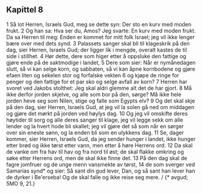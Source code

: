 ## Kapittel 8

1 Så lot Herren, Israels Gud, meg se dette syn: Der sto en kurv med moden frukt.
2 Og han sa: Hva ser du, Amos? Jeg svarte: En kurv med moden frukt. Da sa Herren til meg: Enden er kommet for mitt folk Israel; jeg vil ikke lenger bære over med dets synd.
3 Palassets sanger skal bli til klageskrik på den dag, sier Herren, Israels Gud; der ligger lik i mengde, overalt kastes de til side i stillhet.
4 Hør dette, dere som higer etter å oppsluke den fattige og gjøre ende på de saktmodige i landet,
5 Dere som sier: Når er nymånedagen slutt, så vi kan selge korn, og sabbaten, så vi kan åpne kornbodene og gjøre efaen liten og sekelen stor og forfalske vekten
6 og kjøpe de ringe for penger og den fattige for et par sko og selge avfall av korn?
7 Herren har svoret ved Jakobs stolthet: Jeg skal aldri glemme alt det de har gjort.
8 Må ikke derfor jorden skjelve, og alle som bor på den, sørge? Må ikke hele jorden heve seg som Nilen, stige og falle som Egypts elv?
9 Og det skal skje på den dag, sier Herren, Israels Gud, at jeg vil la solen gå ned om middagen og gjøre det mørkt på jorden ved høylys dag.
10 Og jeg vil omskifte deres høytider til sorg og alle deres sanger til klage, jeg vil legge sekk om alle lender og la hvert hode bli skallet; jeg vil gjøre det så som når en sørger over sin eneste sønn, og la enden bli som en ulykkens dag.
11 Se, dager kommer, sier Herren, Israels Gud, da jeg sender hunger i landet, ikke hunger etter brød og ikke tørst etter vann, men etter å høre Herrens ord.
12 Da skal de vanke om fra hav til hav og fra nord til øst; de skal flakke omkring og søke etter Herrens ord, men de skal ikke finne det.
13 På den dag skal de fagre jomfruer og de unge menn vansmekte av tørst,
14 de som sverger ved Samarias synd* og sier: Så sant din gud lever, Dan, og så sant han lever han de dyrker i Be'erseba! Og de skal falle og ikke reise seg mere. / {* avgud; 5MO 9, 21.}
